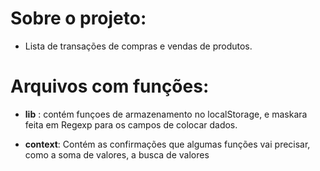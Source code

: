 # Sobre o projeto:

- Lista de transações de compras e vendas de produtos.

# Arquivos com funções:
- **lib** : contém funçoes de armazenamento no localStorage, e maskara feita em Regexp para os campos de colocar dados.

- **context**: Contém as confirmações que algumas funções vai precisar, como a soma de valores, a busca de valores
